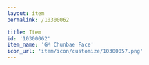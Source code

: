 ```yaml
---
layout: item
permalink: /10300062

title: Item
id: '10300062'
item_name: 'GM Chunbae Face'
icon_url: 'item/icon/customize/10300057.png'
---
```

